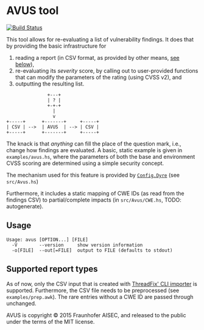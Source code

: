 # AVUS tool

[![Build Status](https://travis-ci.org/REDACTED/avus.svg)](https://travis-ci.org/REDACTED/avus)

This tool allows for re-evaluating a list of vulnerability findings.
It does that by providing the basic infrastructure for

1. reading a report (in CSV format, as provided by other means, [see below](#supported-report-types)),
2. re-evaluating its _severity_ score, by calling out to user-provided functions that can modify the parameters of the rating (using CVSS v2), and
3. outputting the resulting list.

```raw
               +---+
               | ? |
               +-+-+
                 |
                 v
+-----+      +-------+     +-----+
| CSV | -->  | AVUS  | --> | CSV |
+-----+      +-------+     +-----+
```

The knack is that _anything_ can fill the place of the question mark, i.e., change how findings are evaluated.
A basic, static example is given in `examples/avus.hs`, where the parameters of both the base and environment CVSS scoring are determined using a simple security concept.

The mechanism used for this feature is provided by [`Config.Dyre`](http://hackage.haskell.org/package/dyre) (see `src/Avus.hs`)

Furthermore, it includes a static mapping of CWE IDs (as read from the findings CSV) to partial/complete impacts (in `src/Avus/CWE.hs`, TODO: autogenerate).

## Usage

```raw
Usage: avus [OPTION...] [FILE]
  -V        --version     show version information
  -o[FILE]  --out[=FILE]  output to FILE (defaults to stdout)
```

## Supported report types

As of now, only the CSV input that is created with [ThreadFix' CLI importer](https://github.com/denimgroup/threadfix/wiki/CLI-Importers) is supported.
Furthermore, the CSV file needs to be preprocessed (see `examples/prep.awk`).
The rare entries without a CWE ID are passed through unchanged.

AVUS is copyright © 2015 Fraunhofer AISEC, and released to the public under the terms of the MIT license.

